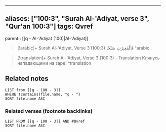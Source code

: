 
---
aliases: ["100:3", "Surah Al-'Adiyat, verse 3", "Qur'an 100:3"]
tags: Qvref
---

parent:: [[q - Al-'Adiyat (100)|Al-'Adiyat]]

> [!arabic]+ Surah Al-'Adiyat, Verse 3 (100:3)
> <span class="quran-arabic">فَٱلْمُغِيرَٰتِ صُبْحًا</span>
^arabic

> [!translation]+ Surah Al-'Adiyat, Verse 3 (100:3) - Translation
> Клянусь нападающими на заре!
^translation



## Related notes
```dataview
LIST from [[q - 100 - 3]]
WHERE !contains(file.name, "q - ")
SORT file.name ASC
```

### Related verses (footnote backlinks)
```dataview
LIST FROM [[q - 100 - 3]] AND #Qvref
SORT file.name ASC
```


